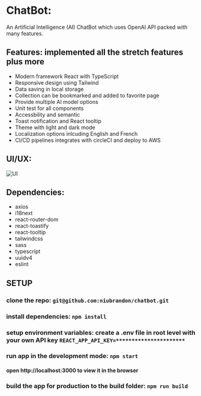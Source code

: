 # ChatBot:
An Artificial Intelligence (AI) ChatBot which uses OpenAI API packed with many features.
## Features: implemented all the stretch features plus more
- Modern framework React with TypeScript
- Responsive design using Tailwind
- Data saving in local storage
- Collection can be bookmarked and added to favorite page
- Provide multiple AI model options
- Unit test for all components
- Accessbility and semantic
- Toast notification and React tooltip
- Theme with light and dark mode
- Localization options inlcuding English and French
- CI/CD pipelines integrates with circleCI and deploy to AWS

## UI/UX:
![UI](https://github.com/niubrandon/)
## Dependencies:
- axios
- i18next
- react-router-dom
- react-toastify
- react-tooltip
- tailwindcss
- sass
- typescript
- uuidv4
- eslint

## SETUP
### clone the repo: `git@github.com:niubrandon/chatbot.git`
### install dependencies: `npm install`

### setup environment variables: create a .env file in root level with your own API key `REACT_APP_API_KEY=**********************`
### run app in the development mode: `npm start`
#### open http://localhost:3000 to view it in the browser

### build the app for production to the build folder: `npm run build`